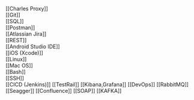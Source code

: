 [[Charles Proxy]]  
[[Git]]  
[[SQL]]  
[[Postman]]  
[[Atlassian Jira]]  
[[REST]]  
[[Android Studio IDE]]  
[[iOS (Xcode)]]  
[[Linux]]  
[[Mac OS]]  
[[Bash]]  
[[SSH]]  
[[CICD (Jenkins)]]
[[TestRail]]
[[Kibana,Grafana]]
[[DevOps]]
[[RabbitMQ]]
[[Seagger]]
[[Confluence]]
[[SOAP]]
[[KAFKA]]

